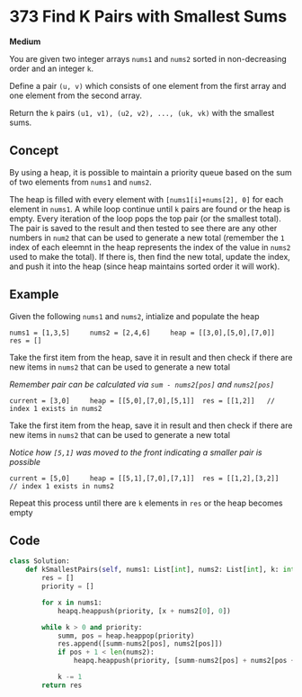 # 373 Find K Pairs with Smallest Sums

**Medium**

You are given two integer arrays `nums1` and `nums2` sorted in non-decreasing order and an integer `k`.

Define a pair `(u, v)` which consists of one element from the first array and one element from the second array.

Return the `k` pairs `(u1, v1), (u2, v2), ..., (uk, vk)` with the smallest sums.

## Concept

By using a heap, it is possible to maintain a priority queue based on the sum of two elements from `nums1` and `nums2`.

The heap is filled with every element with `[nums1[i]+nums[2], 0]` for each element in `nums1`. A while loop continue until `k` pairs are found or the heap is empty. Every iteration of the loop pops the top pair (or the smallest total). The pair is saved to the result and then tested to see there are any other numbers in `num2` that can be used to generate a new total (remember the `1` index of each eleemnt in the heap represents the index of the value in `nums2` used to make the total). If there is, then find the new total, update the index, and push it into the heap (since heap maintains sorted order it will work).

## Example

Given the following `nums1` and `nums2`, intialize and populate the heap

```
nums1 = [1,3,5]     nums2 = [2,4,6]     heap = [[3,0],[5,0],[7,0]]  res = []
```

Take the first item from the heap, save it in result and then check if there are new items in `nums2` that can be used to generate a new total

_Remember pair can be calculated via `sum - nums2[pos]` and `nums2[pos]`_

```
current = [3,0]     heap = [[5,0],[7,0],[5,1]]  res = [[1,2]]   // index 1 exists in nums2
```

Take the first item from the heap, save it in result and then check if there are new items in `nums2` that can be used to generate a new total

_Notice how `[5,1]` was moved to the front indicating a smaller pair is possible_

```
current = [5,0]     heap = [[5,1],[7,0],[7,1]]  res = [[1,2],[3,2]]   // index 1 exists in nums2
```

Repeat this process until there are `k` elements in `res` or the heap becomes empty

## Code

```python
class Solution:
    def kSmallestPairs(self, nums1: List[int], nums2: List[int], k: int) -> List[List[int]]:
        res = []
        priority = []

        for x in nums1:
            heapq.heappush(priority, [x + nums2[0], 0])

        while k > 0 and priority:
            summ, pos = heap.heappop(priority)
            res.append([summ-nums2[pos], nums2[pos]])
            if pos + 1 < len(nums2):
                heapq.heappush(priority, [summ-nums2[pos] + nums2[pos + 1], post+1])

            k -= 1
        return res
```
